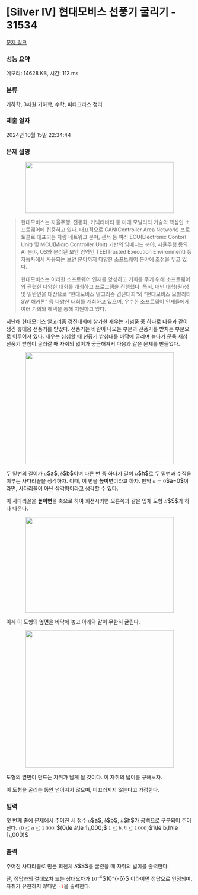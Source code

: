 # [Silver IV] 현대모비스 선풍기 굴리기 - 31534 

[문제 링크](https://www.acmicpc.net/problem/31534) 

### 성능 요약

메모리: 14628 KB, 시간: 112 ms

### 분류

기하학, 3차원 기하학, 수학, 피타고라스 정리

### 제출 일자

2024년 10월 15일 22:34:44

### 문제 설명

<p style="text-align: center;"><img alt="" src="https://u.acmicpc.net/246d332b-f9c8-4d92-85ce-3ebf53955840/hyundaimobis_CI.png" style="height: 138px; width: 400px;"></p>

<blockquote>
<p>현대모비스는 자율주행, 전동화, 커넥티비티 등 미래 모빌리티 기술의 핵심인 소프트웨어에 집중하고 있다. 대표적으로 CAN(Controller Area Network) 프로토콜로 대표되는 차량 네트워크 분야, 센서 등 여러 ECU(Electronic Contorl Unit) 및 MCU(Micro Controller Unit) 기반의 임베디드 분야, 자율주행 등의 AI 분야, OS와 분리된 보안 영역인 TEE(Trusted Execution Environment) 등 자동차에서 사용되는 보안 분야까지 다양한 소프트웨어 분야에 초점을 두고 있다.</p>

<p>현대모비스는 이러한 소프트웨어 인재를 양성하고 기회를 주기 위해 소프트웨어와 관련한 다양한 대회를 개최하고 프로그램을 진행했다. 특히, 매년 대학(원)생 및 일반인을 대상으로 ”현대모비스 알고리즘 경진대회”와 ”현대모비스 모빌리티 SW 해커톤” 등 다양한 대회를 개최하고 있으며, 우수한 소프트웨어 인재들에게 여러 기회와 혜택을 통해 지원하고 있다.</p>
</blockquote>

<p>지난해 현대모비스 알고리즘 경진대회에 참가한 재우는 기념품 중 하나로 다음과 같이 생긴 휴대용 선풍기를 받았다. 선풍기는 바람이 나오는 부분과 선풍기를 받치는 부분으로 이루어져 있다. 재우는 심심할 때 선풍기 받침대를 바닥에 굴리며 놀다가 문득 새삼 선풍기 받침이 굴러갈 때 자취의 넓이가 궁금해져서 다음과 같은 문제를 만들었다.</p>

<p style="text-align: center;"><img alt="" src="https://upload.acmicpc.net/ada20997-b623-4e9e-ab82-100032948235/-/preview/" style="height: 302px; width: 400px;"></p>

<p>두 밑변의 길이가 <mjx-container class="MathJax" jax="CHTML" style="font-size: 109%; position: relative;"><mjx-math class="MJX-TEX" aria-hidden="true"><mjx-mi class="mjx-i"><mjx-c class="mjx-c1D44E TEX-I"></mjx-c></mjx-mi></mjx-math><mjx-assistive-mml unselectable="on" display="inline"><math xmlns="http://www.w3.org/1998/Math/MathML"><mi>a</mi></math></mjx-assistive-mml><span aria-hidden="true" class="no-mathjax mjx-copytext">$a$</span></mjx-container>, <mjx-container class="MathJax" jax="CHTML" style="font-size: 109%; position: relative;"><mjx-math class="MJX-TEX" aria-hidden="true"><mjx-mi class="mjx-i"><mjx-c class="mjx-c1D44F TEX-I"></mjx-c></mjx-mi></mjx-math><mjx-assistive-mml unselectable="on" display="inline"><math xmlns="http://www.w3.org/1998/Math/MathML"><mi>b</mi></math></mjx-assistive-mml><span aria-hidden="true" class="no-mathjax mjx-copytext">$b$</span></mjx-container>이며 다른 변 중 하나가 길이 <mjx-container class="MathJax" jax="CHTML" style="font-size: 109%; position: relative;"><mjx-math class="MJX-TEX" aria-hidden="true"><mjx-mi class="mjx-i"><mjx-c class="mjx-c210E TEX-I"></mjx-c></mjx-mi></mjx-math><mjx-assistive-mml unselectable="on" display="inline"><math xmlns="http://www.w3.org/1998/Math/MathML"><mi>h</mi></math></mjx-assistive-mml><span aria-hidden="true" class="no-mathjax mjx-copytext">$h$</span></mjx-container>로 두 밑변과 수직을 이루는 사다리꼴을 생각하자. 이때, 이 변을 <strong>높이변</strong>이라고 하자. 만약 <mjx-container class="MathJax" jax="CHTML" style="font-size: 109%; position: relative;"><mjx-math class="MJX-TEX" aria-hidden="true"><mjx-mi class="mjx-i"><mjx-c class="mjx-c1D44E TEX-I"></mjx-c></mjx-mi><mjx-mo class="mjx-n" space="4"><mjx-c class="mjx-c3D"></mjx-c></mjx-mo><mjx-mn class="mjx-n" space="4"><mjx-c class="mjx-c30"></mjx-c></mjx-mn></mjx-math><mjx-assistive-mml unselectable="on" display="inline"><math xmlns="http://www.w3.org/1998/Math/MathML"><mi>a</mi><mo>=</mo><mn>0</mn></math></mjx-assistive-mml><span aria-hidden="true" class="no-mathjax mjx-copytext">$a=0$</span></mjx-container>이라면, 사다리꼴이 아닌 삼각형이라고 생각할 수 있다.</p>

<p>이 사다리꼴을 <strong>높이변</strong>을 축으로 하여 회전시키면 오른쪽과 같은 입체 도형 <mjx-container class="MathJax" jax="CHTML" style="font-size: 109%; position: relative;"><mjx-math class="MJX-TEX" aria-hidden="true"><mjx-mi class="mjx-i"><mjx-c class="mjx-c1D446 TEX-I"></mjx-c></mjx-mi></mjx-math><mjx-assistive-mml unselectable="on" display="inline"><math xmlns="http://www.w3.org/1998/Math/MathML"><mi>S</mi></math></mjx-assistive-mml><span aria-hidden="true" class="no-mathjax mjx-copytext">$S$</span></mjx-container>가 하나 나온다.</p>

<p style="text-align: center;"><img alt="" src="https://upload.acmicpc.net/af16b27d-48b5-4848-a19f-d4ff59ad8bc1/-/preview/" style="height: 258px; width: 400px;"></p>

<p>이제 이 도형의 옆면을 바닥에 놓고 아래와 같이 무한히 굴린다.</p>

<p style="text-align: center;"><img alt="" src="https://upload.acmicpc.net/115bee84-d302-4686-8279-ed12f8808286/-/crop/892x827/2773,1278/-/preview/" style="height: 371px; width: 400px;"></p>

<p>도형의 옆면이 만드는 자취가 남게 될 것이다. 이 자취의 넓이를 구해보자.</p>

<p>이 도형을 굴리는 동안 넘어지지 않으며, 미끄러지지 않는다고 가정한다.</p>

### 입력 

 <p>첫 번째 줄에 문제에서 주어진 세 정수 <mjx-container class="MathJax" jax="CHTML" style="font-size: 109%; position: relative;"><mjx-math class="MJX-TEX" aria-hidden="true"><mjx-mi class="mjx-i"><mjx-c class="mjx-c1D44E TEX-I"></mjx-c></mjx-mi></mjx-math><mjx-assistive-mml unselectable="on" display="inline"><math xmlns="http://www.w3.org/1998/Math/MathML"><mi>a</mi></math></mjx-assistive-mml><span aria-hidden="true" class="no-mathjax mjx-copytext">$a$</span></mjx-container>, <mjx-container class="MathJax" jax="CHTML" style="font-size: 109%; position: relative;"><mjx-math class="MJX-TEX" aria-hidden="true"><mjx-mi class="mjx-i"><mjx-c class="mjx-c1D44F TEX-I"></mjx-c></mjx-mi></mjx-math><mjx-assistive-mml unselectable="on" display="inline"><math xmlns="http://www.w3.org/1998/Math/MathML"><mi>b</mi></math></mjx-assistive-mml><span aria-hidden="true" class="no-mathjax mjx-copytext">$b$</span></mjx-container>, <mjx-container class="MathJax" jax="CHTML" style="font-size: 109%; position: relative;"><mjx-math class="MJX-TEX" aria-hidden="true"><mjx-mi class="mjx-i"><mjx-c class="mjx-c210E TEX-I"></mjx-c></mjx-mi></mjx-math><mjx-assistive-mml unselectable="on" display="inline"><math xmlns="http://www.w3.org/1998/Math/MathML"><mi>h</mi></math></mjx-assistive-mml><span aria-hidden="true" class="no-mathjax mjx-copytext">$h$</span></mjx-container>가 공백으로 구분되어 주어진다. <mjx-container class="MathJax" jax="CHTML" style="font-size: 109%; position: relative;"><mjx-math class="MJX-TEX" aria-hidden="true"><mjx-mo class="mjx-n"><mjx-c class="mjx-c28"></mjx-c></mjx-mo><mjx-mn class="mjx-n"><mjx-c class="mjx-c30"></mjx-c></mjx-mn><mjx-mo class="mjx-n" space="4"><mjx-c class="mjx-c2264"></mjx-c></mjx-mo><mjx-mi class="mjx-i" space="4"><mjx-c class="mjx-c1D44E TEX-I"></mjx-c></mjx-mi><mjx-mo class="mjx-n" space="4"><mjx-c class="mjx-c2264"></mjx-c></mjx-mo><mjx-mn class="mjx-n" space="4"><mjx-c class="mjx-c31"></mjx-c></mjx-mn><mjx-mstyle><mjx-mspace style="width: 0.167em;"></mjx-mspace></mjx-mstyle><mjx-mn class="mjx-n"><mjx-c class="mjx-c30"></mjx-c><mjx-c class="mjx-c30"></mjx-c><mjx-c class="mjx-c30"></mjx-c></mjx-mn><mjx-mo class="mjx-n"><mjx-c class="mjx-c3B"></mjx-c></mjx-mo></mjx-math><mjx-assistive-mml unselectable="on" display="inline"><math xmlns="http://www.w3.org/1998/Math/MathML"><mo stretchy="false">(</mo><mn>0</mn><mo>≤</mo><mi>a</mi><mo>≤</mo><mn>1</mn><mstyle scriptlevel="0"><mspace width="0.167em"></mspace></mstyle><mn>000</mn><mo>;</mo></math></mjx-assistive-mml><span aria-hidden="true" class="no-mathjax mjx-copytext">$(0\le a\le 1\,000;$</span></mjx-container> <mjx-container class="MathJax" jax="CHTML" style="font-size: 109%; position: relative;"><mjx-math class="MJX-TEX" aria-hidden="true"><mjx-mn class="mjx-n"><mjx-c class="mjx-c31"></mjx-c></mjx-mn><mjx-mo class="mjx-n" space="4"><mjx-c class="mjx-c2264"></mjx-c></mjx-mo><mjx-mi class="mjx-i" space="4"><mjx-c class="mjx-c1D44F TEX-I"></mjx-c></mjx-mi><mjx-mo class="mjx-n"><mjx-c class="mjx-c2C"></mjx-c></mjx-mo><mjx-mi class="mjx-i" space="2"><mjx-c class="mjx-c210E TEX-I"></mjx-c></mjx-mi><mjx-mo class="mjx-n" space="4"><mjx-c class="mjx-c2264"></mjx-c></mjx-mo><mjx-mn class="mjx-n" space="4"><mjx-c class="mjx-c31"></mjx-c></mjx-mn><mjx-mstyle><mjx-mspace style="width: 0.167em;"></mjx-mspace></mjx-mstyle><mjx-mn class="mjx-n"><mjx-c class="mjx-c30"></mjx-c><mjx-c class="mjx-c30"></mjx-c><mjx-c class="mjx-c30"></mjx-c></mjx-mn><mjx-mo class="mjx-n"><mjx-c class="mjx-c29"></mjx-c></mjx-mo></mjx-math><mjx-assistive-mml unselectable="on" display="inline"><math xmlns="http://www.w3.org/1998/Math/MathML"><mn>1</mn><mo>≤</mo><mi>b</mi><mo>,</mo><mi>h</mi><mo>≤</mo><mn>1</mn><mstyle scriptlevel="0"><mspace width="0.167em"></mspace></mstyle><mn>000</mn><mo stretchy="false">)</mo></math></mjx-assistive-mml><span aria-hidden="true" class="no-mathjax mjx-copytext">$1\le b,h\le 1\,000)$</span> </mjx-container></p>

### 출력 

 <p>주어진 사다리꼴로 만든 회전체 <mjx-container class="MathJax" jax="CHTML" style="font-size: 109%; position: relative;"><mjx-math class="MJX-TEX" aria-hidden="true"><mjx-mi class="mjx-i"><mjx-c class="mjx-c1D446 TEX-I"></mjx-c></mjx-mi></mjx-math><mjx-assistive-mml unselectable="on" display="inline"><math xmlns="http://www.w3.org/1998/Math/MathML"><mi>S</mi></math></mjx-assistive-mml><span aria-hidden="true" class="no-mathjax mjx-copytext">$S$</span></mjx-container>를 굴렸을 때 자취의 넓이를 출력한다.</p>

<p>단, 정답과의 절대오차 또는 상대오차가 <mjx-container class="MathJax" jax="CHTML" style="font-size: 109%; position: relative;"><mjx-math class="MJX-TEX" aria-hidden="true"><mjx-msup><mjx-mn class="mjx-n"><mjx-c class="mjx-c31"></mjx-c><mjx-c class="mjx-c30"></mjx-c></mjx-mn><mjx-script style="vertical-align: 0.393em;"><mjx-texatom size="s" texclass="ORD"><mjx-mo class="mjx-n"><mjx-c class="mjx-c2212"></mjx-c></mjx-mo><mjx-mn class="mjx-n"><mjx-c class="mjx-c36"></mjx-c></mjx-mn></mjx-texatom></mjx-script></mjx-msup></mjx-math><mjx-assistive-mml unselectable="on" display="inline"><math xmlns="http://www.w3.org/1998/Math/MathML"><msup><mn>10</mn><mrow data-mjx-texclass="ORD"><mo>−</mo><mn>6</mn></mrow></msup></math></mjx-assistive-mml><span aria-hidden="true" class="no-mathjax mjx-copytext">$10^{-6}$</span></mjx-container> 이하이면 정답으로 인정되며, 자취가 유한하지 않다면 <span style="color:#e74c3c;"><code>-1</code></span>을 출력한다.</p>

